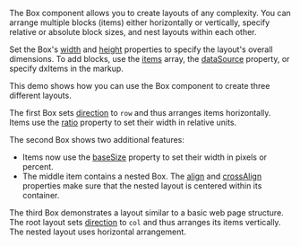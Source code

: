The Box component allows you to create layouts of any complexity. You can arrange multiple blocks (items) either horizontally or vertically, specify relative or absolute block sizes, and nest layouts within each other. 

Set the Box's [width](/Documentation/ApiReference/UI_Components/dxBox/Configuration/#width) and [height](/Documentation/ApiReference/UI_Components/dxBox/Configuration/#height) properties to specify the layout's overall dimensions. To add blocks, use the [items](/Documentation/ApiReference/UI_Components/dxBox/Configuration/items/) array, the [dataSource](/Documentation/ApiReference/UI_Components/dxBox/Configuration/#dataSource) property, or specify dxItems in the markup.

This demo shows how you can use the Box component to create three different layouts.

The first Box sets [direction](/Documentation/ApiReference/UI_Components/dxBox/Configuration/#direction) to `row` and thus arranges items horizontally. Items use the [ratio](/Documentation/ApiReference/UI_Components/dxBox/Configuration/items/#ratio) property to set their width in relative units. 

The second Box shows two additional features:

- Items now use the [baseSize](/Documentation/ApiReference/UI_Components/dxBox/Configuration/items/#baseSize) property to set their width in pixels or percent. 
- The middle item contains a nested Box. The [align](/Documentation/ApiReference/UI_Components/dxBox/Configuration/#align) and [crossAlign](/Documentation/ApiReference/UI_Components/dxBox/Configuration/#crossAlign) properties make sure that the nested layout is centered within its container.

The third Box demonstrates a layout similar to a basic web page structure. The root layout sets [direction](/Documentation/ApiReference/UI_Components/dxBox/Configuration/#direction) to `col` and thus arranges its items vertically. The nested layout uses horizontal arrangement. 